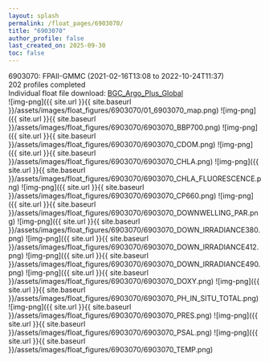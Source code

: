 ```yaml
---
layout: splash
permalink: /float_pages/6903070/
title: "6903070"
author_profile: false
last_created_on: 2025-09-30
toc: false
---
```

 
6903070: FPAII-GMMC (2021-02-16T13:08 to 2022-10-24T11:37)\
202 profiles completed\
Individual float file download: [BGC_Argo_Plus_Global](https://ftp.soest.hawaii.edu/bgc_argo_plus/Individual_Floats/outliers_removed/6903070_Sprof_processed.nc)\
![img-png]({{ site.url }}{{ site.baseurl }}/assets/images/float_figures/6903070/01_6903070_map.png)
![img-png]({{ site.url }}{{ site.baseurl }}/assets/images/float_figures/6903070/6903070_BBP700.png)
![img-png]({{ site.url }}{{ site.baseurl }}/assets/images/float_figures/6903070/6903070_CDOM.png)
![img-png]({{ site.url }}{{ site.baseurl }}/assets/images/float_figures/6903070/6903070_CHLA.png)
![img-png]({{ site.url }}{{ site.baseurl }}/assets/images/float_figures/6903070/6903070_CHLA_FLUORESCENCE.png)
![img-png]({{ site.url }}{{ site.baseurl }}/assets/images/float_figures/6903070/6903070_CP660.png)
![img-png]({{ site.url }}{{ site.baseurl }}/assets/images/float_figures/6903070/6903070_DOWNWELLING_PAR.png)
![img-png]({{ site.url }}{{ site.baseurl }}/assets/images/float_figures/6903070/6903070_DOWN_IRRADIANCE380.png)
![img-png]({{ site.url }}{{ site.baseurl }}/assets/images/float_figures/6903070/6903070_DOWN_IRRADIANCE412.png)
![img-png]({{ site.url }}{{ site.baseurl }}/assets/images/float_figures/6903070/6903070_DOWN_IRRADIANCE490.png)
![img-png]({{ site.url }}{{ site.baseurl }}/assets/images/float_figures/6903070/6903070_DOXY.png)
![img-png]({{ site.url }}{{ site.baseurl }}/assets/images/float_figures/6903070/6903070_PH_IN_SITU_TOTAL.png)
![img-png]({{ site.url }}{{ site.baseurl }}/assets/images/float_figures/6903070/6903070_PRES.png)
![img-png]({{ site.url }}{{ site.baseurl }}/assets/images/float_figures/6903070/6903070_PSAL.png)
![img-png]({{ site.url }}{{ site.baseurl }}/assets/images/float_figures/6903070/6903070_TEMP.png)
